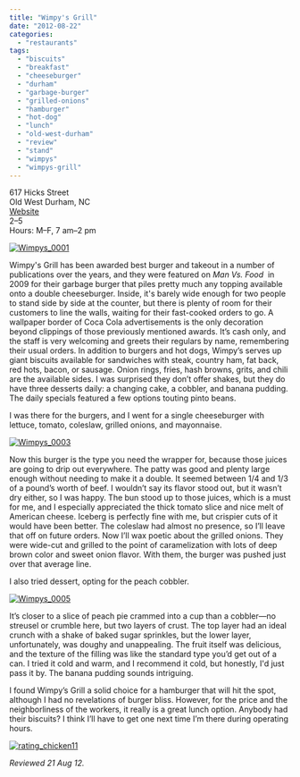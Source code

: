 ```yaml
---
title: "Wimpy's Grill"
date: "2012-08-22"
categories: 
  - "restaurants"
tags: 
  - "biscuits"
  - "breakfast"
  - "cheeseburger"
  - "durham"
  - "garbage-burger"
  - "grilled-onions"
  - "hamburger"
  - "hot-dog"
  - "lunch"
  - "old-west-durham"
  - "review"
  - "stand"
  - "wimpys"
  - "wimpys-grill"
---
```


617 Hicks Street\
Old West Durham, NC\
[Website](http://www.wimpysgrillnc.com/)\
$2–$5\
Hours: M–F, 7 am–2 pm

[![](http://s3.amazonaws.com/thegourmez-wpmedia/2012/08/Wimpys_0001.jpg "Wimpys_0001")](http://s3.amazonaws.com/thegourmez-wpmedia/2012/08/Wimpys_0001.jpg)

Wimpy's Grill has been awarded best burger and takeout in a number of publications over the years, and they were featured on _Man Vs. Food_  in 2009 for their garbage burger that piles pretty much any topping available onto a double cheeseburger. Inside, it's barely wide enough for two people to stand side by side at the counter, but there is plenty of room for their customers to line the walls, waiting for their fast-cooked orders to go. A wallpaper border of Coca Cola advertisements is the only decoration beyond clippings of those previously mentioned awards. It’s cash only, and the staff is very welcoming and greets their regulars by name, remembering their usual orders. In addition to burgers and hot dogs, Wimpy’s serves up giant biscuits available for sandwiches with steak, country ham, fat back, red hots, bacon, or sausage. Onion rings, fries, hash browns, grits, and chili are the available sides. I was surprised they don’t offer shakes, but they do have three desserts daily: a changing cake, a cobbler, and banana pudding. The daily specials featured a few options touting pinto beans.

I was there for the burgers, and I went for a single cheeseburger with lettuce, tomato, coleslaw, grilled onions, and mayonnaise.

[![](http://s3.amazonaws.com/thegourmez-wpmedia/2012/08/Wimpys_0003.jpg "Wimpys_0003")](http://s3.amazonaws.com/thegourmez-wpmedia/2012/08/Wimpys_0003.jpg)

Now this burger is the type you need the wrapper for, because those juices are going to drip out everywhere. The patty was good and plenty large enough without needing to make it a double. It seemed between 1/4 and 1/3 of a pound’s worth of beef. I wouldn’t say its flavor stood out, but it wasn’t dry either, so I was happy. The bun stood up to those juices, which is a must for me, and I especially appreciated the thick tomato slice and nice melt of American cheese. Iceberg is perfectly fine with me, but crispier cuts of it would have been better. The coleslaw had almost no presence, so I’ll leave that off on future orders. Now I’ll wax poetic about the grilled onions. They were wide-cut and grilled to the point of caramelization with lots of deep brown color and sweet onion flavor. With them, the burger was pushed just over that average line.

I also tried dessert, opting for the peach cobbler.

[![](http://s3.amazonaws.com/thegourmez-wpmedia/2012/08/Wimpys_0005.jpg "Wimpys_0005")](http://s3.amazonaws.com/thegourmez-wpmedia/2012/08/Wimpys_0005.jpg)

It’s closer to a slice of peach pie crammed into a cup than a cobbler—no streusel or crumble here, but two layers of crust. The top layer had an ideal crunch with a shake of baked sugar sprinkles, but the lower layer, unfortunately, was doughy and unappealing. The fruit itself was delicious, and the texture of the filling was like the standard type you’d get out of a can. I tried it cold and warm, and I recommend it cold, but honestly, I'd just pass it by. The banana pudding sounds intriguing.

I found Wimpy’s Grill a solid choice for a hamburger that will hit the spot, although I had no revelations of burger bliss. However, for the price and the neighborliness of the workers, it really is a great lunch option. Anybody had their biscuits? I think I’ll have to get one next time I’m there during operating hours.

[![](http://s3.amazonaws.com/thegourmez-wpmedia/2009/02/rating_chicken11.gif "rating_chicken11")](http://s3.amazonaws.com/thegourmez-wpmedia/2009/02/rating_chicken11.gif)

_Reviewed 21 Aug 12._

